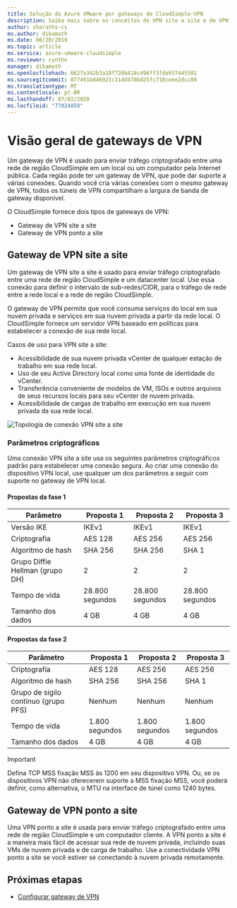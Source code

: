 ```yaml
---
title: Solução do Azure VMware por gateways de CloudSimple-VPN
description: Saiba mais sobre os conceitos de VPN site a site e de VPN de ponto a site do CloudSimple
author: sharaths-cs
ms.author: dikamath
ms.date: 08/20/2019
ms.topic: article
ms.service: azure-vmware-cloudsimple
ms.reviewer: cynthn
manager: dikamath
ms.openlocfilehash: 662fa342b3a18f726b418c496ff3fda937445301
ms.sourcegitcommit: 877491bd46921c11dd478bd25fc718ceee2dcc08
ms.translationtype: MT
ms.contentlocale: pt-BR
ms.lasthandoff: 07/02/2020
ms.locfileid: "77024850"
---
```

# <a name="vpn-gateways-overview"></a>Visão geral de gateways de VPN

Um gateway de VPN é usado para enviar tráfego criptografado entre uma rede de região CloudSimple em um local ou um computador pela Internet pública.  Cada região pode ter um gateway de VPN, que pode dar suporte a várias conexões. Quando você cria várias conexões com o mesmo gateway de VPN, todos os túneis de VPN compartilham a largura de banda de gateway disponível.

O CloudSimple fornece dois tipos de gateways de VPN:

* Gateway de VPN site a site
* Gateway de VPN ponto a site

## <a name="site-to-site-vpn-gateway"></a>Gateway de VPN site a site

Um gateway de VPN site a site é usado para enviar tráfego criptografado entre uma rede de região CloudSimple e um datacenter local. Use essa conexão para definir o intervalo de sub-redes/CIDR, para o tráfego de rede entre a rede local e a rede de região CloudSimple.

O gateway de VPN permite que você consuma serviços do local em sua nuvem privada e serviços em sua nuvem privada a partir da rede local.  O CloudSimple fornece um servidor VPN baseado em políticas para estabelecer a conexão de sua rede local.

Casos de uso para VPN site a site:

* Acessibilidade de sua nuvem privada vCenter de qualquer estação de trabalho em sua rede local.
* Uso de seu Active Directory local como uma fonte de identidade do vCenter.
* Transferência conveniente de modelos de VM, ISOs e outros arquivos de seus recursos locais para seu vCenter de nuvem privada.
* Acessibilidade de cargas de trabalho em execução em sua nuvem privada da sua rede local.

![Topologia de conexão VPN site a site](media/cloudsimple-site-to-site-vpn-connection.png)

### <a name="cryptographic-parameters"></a>Parâmetros criptográficos

Uma conexão VPN site a site usa os seguintes parâmetros criptográficos padrão para estabelecer uma conexão segura.  Ao criar uma conexão do dispositivo VPN local, use qualquer um dos parâmetros a seguir com suporte no gateway de VPN local.

#### <a name="phase-1-proposals"></a>Propostas da fase 1

| Parâmetro | Proposta 1 | Proposta 2 | Proposta 3 |
|-----------|------------|------------|------------|
| Versão IKE | IKEv1 | IKEv1 | IKEv1 |
| Criptografia | AES 128 | AES 256 | AES 256 |
| Algoritmo de hash| SHA 256 | SHA 256 | SHA 1 |
| Grupo Diffie Hellman (grupo DH) | 2 | 2 | 2 |
| Tempo de vida | 28.800 segundos | 28.800 segundos | 28.800 segundos |
| Tamanho dos dados | 4 GB | 4 GB | 4 GB |

#### <a name="phase-2-proposals"></a>Propostas da fase 2

| Parâmetro | Proposta 1 | Proposta 2 | Proposta 3 |
|-----------|------------|------------|------------|
| Criptografia | AES 128 | AES 256 | AES 256 |
| Algoritmo de hash| SHA 256 | SHA 256 | SHA 1 |
| Grupo de sigilo contínuo (grupo PFS) | Nenhum | Nenhum | Nenhum |
| Tempo de vida | 1.800 segundos | 1.800 segundos | 1.800 segundos |
| Tamanho dos dados | 4 GB | 4 GB | 4 GB |


> [!IMPORTANT]
> Defina TCP MSS fixação MSS às 1200 em seu dispositivo VPN. Ou, se os dispositivos VPN não oferecerem suporte a MSS fixação MSS, você poderá definir, como alternativa, o MTU na interface de túnel como 1240 bytes.

## <a name="point-to-site-vpn-gateway"></a>Gateway de VPN ponto a site

Uma VPN ponto a site é usada para enviar tráfego criptografado entre uma rede de região CloudSimple e um computador cliente.  A VPN ponto a site é a maneira mais fácil de acessar sua rede de nuvem privada, incluindo suas VMs de nuvem privada e de carga de trabalho.  Use a conectividade VPN ponto a site se você estiver se conectando à nuvem privada remotamente.

## <a name="next-steps"></a>Próximas etapas

* [Configurar gateway de VPN](vpn-gateway.md)
